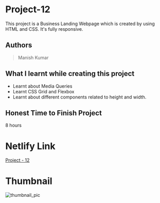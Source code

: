 
# Project-12

This project is a Business Landing Webpage which is created by using HTML and CSS. It's fully responsive.





## Authors

 >Manish Kumar


## What I learnt while creating this project

- Learnt about Media Queries
- Learnt CSS Grid and Flexbox
- Learnt about different components related to height and width.



## Honest Time to Finish Project

8 hours



# Netlify Link

[Project - 12](https://project-12-mk.netlify.app/)

# Thumbnail

![thumbnail_pic](thumbnail.jpg)
